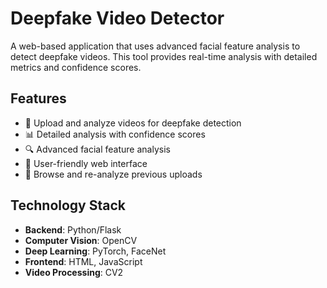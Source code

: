 # Deepfake Video Detector

A web-based application that uses advanced facial feature analysis to detect deepfake videos. This tool provides real-time analysis with detailed metrics and confidence scores.

## Features

- 🎥 Upload and analyze videos for deepfake detection
- 📊 Detailed analysis with confidence scores
- 🔍 Advanced facial feature analysis
- 📱 User-friendly web interface
- 📂 Browse and re-analyze previous uploads

## Technology Stack

- **Backend**: Python/Flask
- **Computer Vision**: OpenCV
- **Deep Learning**: PyTorch, FaceNet
- **Frontend**: HTML, JavaScript
- **Video Processing**: CV2


